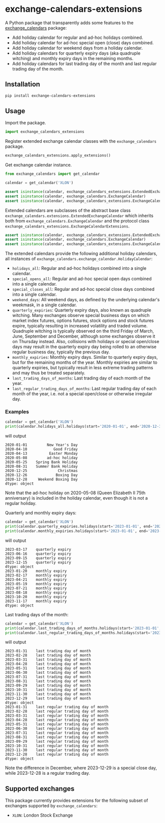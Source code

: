 # exchange-calendars-extensions
A Python package that transparently adds some features to the [exchange_calendars](https://github.com/gerrymanoim/exchange_calendars) 
package:
- Add holiday calendar for regular and ad-hoc holidays combined.
- Add holiday calendar for ad-hoc special open (close) days combined.
- Add holiday calendar for weekend days from a holiday calendar.
- Add holiday calendars for quarterly expiry days (aka quadruple witching) and monthly expiry days in the remaining 
  months.
- Add holiday calendars for last trading day of the month and last regular trading day of the month.

## Installation

```bash
pip install exchange-calendars-extensions
```

## Usage

Import the package.
```python
import exchange_calendars_extensions
```

Register extended exchange calendar classes with the `exchange_calendars` package.
```python
exchange_calendars_extensions.apply_extensions()
```

Get exchange calendar instance.
```python
from exchange_calendars import get_calendar

calendar = get_calendar('XLON')

assert isinstance(calendar, exchange_calendars_extensions.ExtendedExchangeCalendar)
assert isinstance(calendar, exchange_calendars.ExchangeCalendar)
assert isinstance(calendar, exchange_calendars_extensions.ExchangeCalendarExtensions)
```

Extended calendars are subclasses of the abstract base class 
`exchange_calendars.extensions.ExtendedExchangeCalendar` which inherits both from `exchange_calendars.ExchangeCalendar`
and the protocol class `exchange_calendars_extensions.ExchangeCalendarExtensions`.
```python
assert isinstance(calendar, exchange_calendars_extensions.ExtendedExchangeCalendar)
assert isinstance(calendar, exchange_calendars.ExchangeCalendar)
assert isinstance(calendar, exchange_calendars_extensions.ExchangeCalendarExtensions)
```

The extended calendars provide the following additional holiday calendars, all instances of 
`exchange_calendars.exchange_calendar.HolidayCalendar`:
- `holidays_all`: Regular and ad-hoc holidays combined into a single calendar.
- `special_opens_all`: Regular and ad-hoc special open days combined into a single calendar.
- `special_closes_all`: Regular and ad-hoc special close days combined into a single calendar.
- `weekend_days`: All weekend days, as defined by the underlying calendar's weekmask, in a single calendar.
- `quarterly_expiries`: Quarterly expiry days, also known as quadruple witching. Many exchanges observe special business
  days on which market index futures, options futures, stock options and stock futures expire, typically resulting in 
  increased volatility and traded volume. Quadruple witching is typically observed on the third Friday of March, June,
  September and December, although some exchanges observe it on Thursday instead. Also, collisions with holidays or
  special open/close days may result in the quarterly expiry day being rolled to an otherwise regular business day, 
  typically the previous day.
- `monthly_expiries`: Monthly expiry days. Similar to quarterly expiry days, but for the remaining months of the year.
  Monthly expiries are similar to quarterly expiries, but typically result in less extreme trading patterns and may thus
  be treated separately.
- `last_trading_days_of_months`: Last trading day of each month of the year.
- `last_regular_trading_days_of_months`: Last regular trading day of each month of the year, i.e. not a special 
  open/close or otherwise irregular day.

### Examples
```python
calendar = get_calendar('XLON')
print(calendar.holidays_all.holidays(start='2020-01-01', end='2020-12-31', return_name=True))
```
will output
```text
2020-01-01         New Year's Day
2020-04-10            Good Friday
2020-04-13          Easter Monday
2020-05-08         ad-hoc holiday
2020-05-25    Spring Bank Holiday
2020-08-31    Summer Bank Holiday
2020-12-25              Christmas
2020-12-26             Boxing Day
2020-12-28     Weekend Boxing Day
dtype: object
```
Note that the ad-hoc holiday on 2020-05-08 (Queen Elizabeth II 75th anniversary) is included in the holiday calendar, 
even though it is not a regular holiday.

Quarterly and monthly expiry days:
```python
calendar = get_calendar('XLON')
print(calendar.quarterly_expiries.holidays(start='2023-01-01', end='2023-12-31', return_name=True))
print(calendar.monthly_expiries.holidays(start='2023-01-01', end='2023-12-31', return_name=True))
```
will output
```text
2023-03-17    quarterly expiry
2023-06-16    quarterly expiry
2023-09-15    quarterly expiry
2023-12-15    quarterly expiry
dtype: object
2023-01-20    monthly expiry
2023-02-17    monthly expiry
2023-04-21    monthly expiry
2023-05-19    monthly expiry
2023-07-21    monthly expiry
2023-08-18    monthly expiry
2023-10-20    monthly expiry
2023-11-17    monthly expiry
dtype: object
```

Last trading days of the month:
```python
calendar = get_calendar('XLON')
print(calendar.last_trading_days_of_months.holidays(start='2023-01-01', end='2023-12-31', return_name=True))
print(calendar.last_regular_trading_days_of_months.holidays(start='2023-01-01', end='2023-12-31', return_name=True))
```
will output
```text
2023-01-31    last trading day of month
2023-02-28    last trading day of month
2023-03-31    last trading day of month
2023-04-28    last trading day of month
2023-05-31    last trading day of month
2023-06-30    last trading day of month
2023-07-31    last trading day of month
2023-08-31    last trading day of month
2023-09-29    last trading day of month
2023-10-31    last trading day of month
2023-11-30    last trading day of month
2023-12-29    last trading day of month
dtype: object
2023-01-31    last regular trading day of month
2023-02-28    last regular trading day of month
2023-03-31    last regular trading day of month
2023-04-28    last regular trading day of month
2023-05-31    last regular trading day of month
2023-06-30    last regular trading day of month
2023-07-31    last regular trading day of month
2023-08-31    last regular trading day of month
2023-09-29    last regular trading day of month
2023-10-31    last regular trading day of month
2023-11-30    last regular trading day of month
2023-12-28    last regular trading day of month
dtype: object
```
Note the difference in December, where 2023-12-29 is a special close day, while 2023-12-28 is a regular trading day.

## Supported exchanges
This package currently provides extensions for the following subset of exchanges supported by `exchange_calendars`:
- `XLON`: London Stock Exchange
